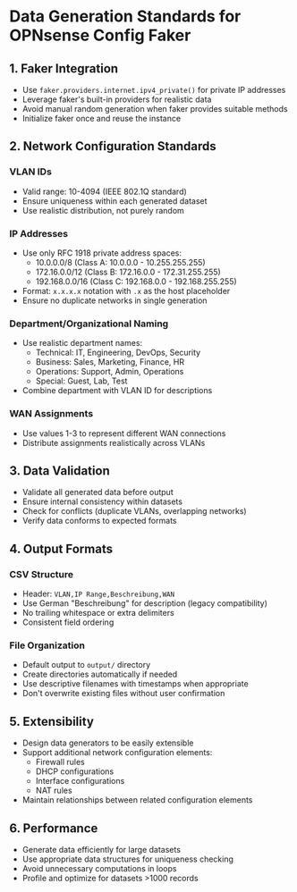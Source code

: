 # Data Generation Standards for OPNsense Config Faker

## 1. Faker Integration

- Use `faker.providers.internet.ipv4_private()` for private IP addresses
- Leverage faker's built-in providers for realistic data
- Avoid manual random generation when faker provides suitable methods
- Initialize faker once and reuse the instance

## 2. Network Configuration Standards

### VLAN IDs
- Valid range: 10-4094 (IEEE 802.1Q standard)
- Ensure uniqueness within each generated dataset
- Use realistic distribution, not purely random

### IP Addresses
- Use only RFC 1918 private address spaces:
  - 10.0.0.0/8 (Class A: 10.0.0.0 - 10.255.255.255)
  - 172.16.0.0/12 (Class B: 172.16.0.0 - 172.31.255.255)
  - 192.168.0.0/16 (Class C: 192.168.0.0 - 192.168.255.255)
- Format: `x.x.x.x` notation with `.x` as the host placeholder
- Ensure no duplicate networks in single generation

### Department/Organizational Naming
- Use realistic department names:
  - Technical: IT, Engineering, DevOps, Security
  - Business: Sales, Marketing, Finance, HR
  - Operations: Support, Admin, Operations
  - Special: Guest, Lab, Test
- Combine department with VLAN ID for descriptions

### WAN Assignments
- Use values 1-3 to represent different WAN connections
- Distribute assignments realistically across VLANs

## 3. Data Validation

- Validate all generated data before output
- Ensure internal consistency within datasets
- Check for conflicts (duplicate VLANs, overlapping networks)
- Verify data conforms to expected formats

## 4. Output Formats

### CSV Structure
- Header: `VLAN,IP Range,Beschreibung,WAN`
- Use German "Beschreibung" for description (legacy compatibility)
- No trailing whitespace or extra delimiters
- Consistent field ordering

### File Organization
- Default output to `output/` directory
- Create directories automatically if needed
- Use descriptive filenames with timestamps when appropriate
- Don't overwrite existing files without user confirmation

## 5. Extensibility

- Design data generators to be easily extensible
- Support additional network configuration elements:
  - Firewall rules
  - DHCP configurations
  - Interface configurations
  - NAT rules
- Maintain relationships between related configuration elements

## 6. Performance

- Generate data efficiently for large datasets
- Use appropriate data structures for uniqueness checking
- Avoid unnecessary computations in loops
- Profile and optimize for datasets >1000 records
